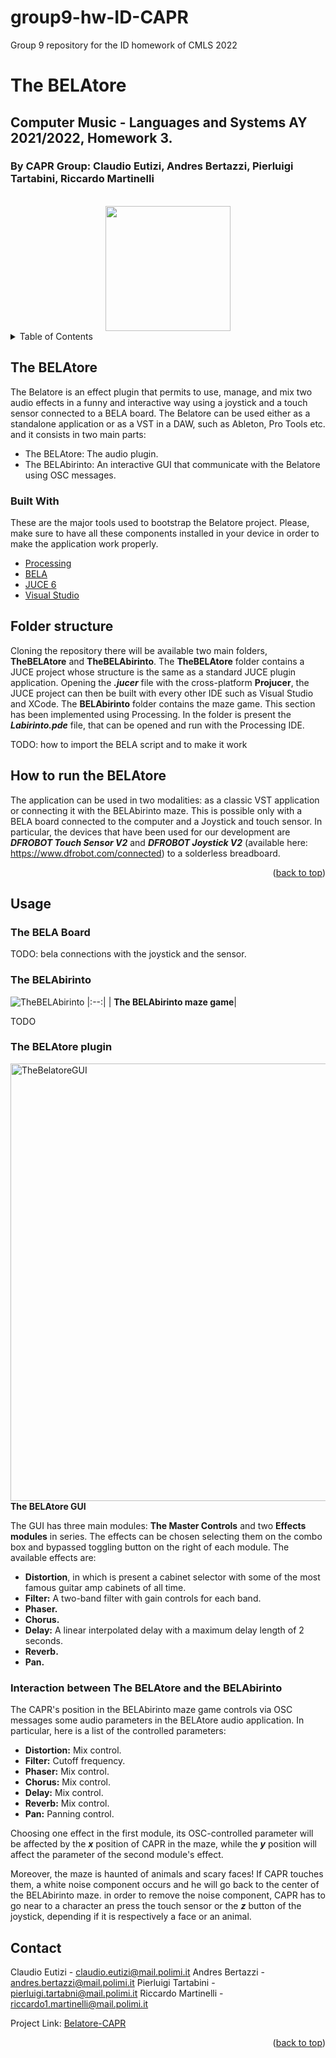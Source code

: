# group9-hw-ID-CAPR
Group 9 repository for the ID homework of CMLS 2022
# The BELAtore
## Computer Music - Languages and Systems AY 2021/2022, Homework 3.
### By CAPR Group: Claudio Eutizi, Andres Bertazzi, Pierluigi Tartabini, Riccardo Martinelli

<br />
<div align="center">
<img src="https://user-images.githubusercontent.com/51057211/169388464-58b6c300-094e-49a4-bde6-31e8fce45283.png" width="200" height="200">
</div>

<!-- TABLE OF CONTENTS -->
<details>
  <summary>Table of Contents</summary>
  <ol>
      <li><a href="#the-belatore">The BELAtore</a></li>
      <li><a href="#built-with">Built With</a></li>
    <li>
      <a href="#folder-structure">Folder Structure</a>
    <li>
      <a href="#usage">Usage</a>
    </li>
    <li>
      <a href="#the-bela-board">The BELA board</a>
    </li>
    <li>
      <a href="#the-belabirinto">The BELAbirinto</a>
    </li>
    <li>
      <a href="#the-belatore-plugin">The BELAtore plugin</a>
    </li>
    <li>
      <a href="#contact">Contact</a></li>
  </ol>
</details>

## The BELAtore
The Belatore is an effect plugin that permits to use, manage, and mix two audio effects in a funny and interactive way using a joystick and a touch sensor connected to a BELA board. 
The Belatore can be used either as a standalone application or as a VST in a DAW, such as Ableton, Pro Tools etc. and it consists in two main parts:
* The BELAtore: The audio plugin.
* The BELAbirinto: An interactive GUI that communicate with the Belatore using OSC messages.

### Built With

These are the major tools used to bootstrap the Belatore project. Please, make sure to have all these components installed in your device in order to make the application work properly.

* [Processing](https://processing.org/)
* [BELA](https://bela.io/)
* [JUCE 6](https://juce.com/)
* [Visual Studio](https://visualstudio.microsoft.com/)

## Folder structure
Cloning the repository there will be available two main folders, **TheBELAtore** and **TheBELAbirinto**.
The **TheBELAtore** folder contains a JUCE project whose structure is the same as a standard JUCE plugin application. Opening the ***.jucer*** file with the cross-platform **Projucer**, the JUCE project can then be built with every other IDE such as Visual Studio and XCode.
The **BELAbirinto** folder contains the maze game. This section has been implemented using Processing. In the folder is present the ***Labirinto.pde*** file, that can be opened and run with the Processing IDE.

TODO: how to import the BELA script and to make it work

## How to run the BELAtore

The application can be used in two modalities: as a classic VST application or connecting it with the BELAbirinto maze. This is possible only with a BELA board connected to the computer and a Joystick and touch sensor. In particular, the devices that have been used for our development are ***DFROBOT Touch Sensor V2*** and ***DFROBOT Joystick V2*** (available here: https://www.dfrobot.com/connected) to a solderless breadboard. 
<p align="right">(<a href="#top">back to top</a>)</p>

## Usage

### The BELA Board
TODO: bela connections with the joystick and the sensor.

### The BELAbirinto
![TheBELAbirinto](https://user-images.githubusercontent.com/51057211/171942269-32ad74a8-9f45-4892-8b09-0882195f8f1e.png)
|:--:|
| <b>The BELAbirinto maze game</b>|

TODO

### The BELAtore plugin
<img src="https://user-images.githubusercontent.com/51057211/171940299-39ebd688-16c5-4c65-ba38-d2e86a85b005.png" alt="TheBelatoreGUI" width="700"/>
<b>The BELAtore GUI</b>

The GUI has three main modules: **The Master Controls** and two **Effects modules** in series.
The effects can be chosen selecting them on the combo box and bypassed toggling button on the right of each module.
The available effects are:
* **Distortion**, in which is present a cabinet selector with some of the most famous guitar amp cabinets of all time.
* **Filter:** A two-band filter with gain controls for each band. 
* **Phaser.** 
* **Chorus.**
* **Delay:** A linear interpolated delay with a maximum delay length of 2 seconds.
* **Reverb.**
* **Pan.**

### Interaction between The BELAtore and the BELAbirinto
The CAPR's position in the BELAbirinto maze game controls via OSC messages some audio parameters in the BELAtore audio application.
In particular, here is a list of the controlled parameters:

* **Distortion:** Mix control.
* **Filter:** Cutoff frequency. 
* **Phaser:** Mix control.
* **Chorus:** Mix control.
* **Delay:** Mix control.
* **Reverb:** Mix control.
* **Pan:** Panning control.

Choosing one effect in the first module, its OSC-controlled parameter will be affected by the ***x*** position of CAPR in the maze, while the ***y*** position will affect the parameter of the second module's effect.

Moreover, the maze is haunted of animals and scary faces! If CAPR touches them, a white noise component occurs and he will go back to the center of the BELAbirinto maze. in order to remove the noise component, CAPR has to go near to a character an press the touch sensor or the ***z*** button of the joystick, depending if it is respectively a face or an animal. 

## Contact

Claudio Eutizi - claudio.eutizi@mail.polimi.it
Andres Bertazzi - andres.bertazzi@mail.polimi.it
Pierluigi Tartabini - pierluigi.tartabni@mail.polimi.it
Riccardo Martinelli - riccardo1.martinelli@mail.polimi.it

Project Link: [Belatore-CAPR](https://github.com/polimi-cmls-22/group9-hw-ID-CAPR/)

<p align="right">(<a href="#top">back to top</a>)</p>

